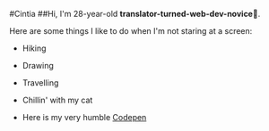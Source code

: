 #Cintia
##Hi, I'm 28-year-old **translator-turned-web-dev-novice**🐣.

Here are some things I like to do when I'm not staring at a screen:
- Hiking
- Drawing
- Travelling
- Chillin' with my cat

- Here is my very humble [Codepen](https://codepen.io/bewarethebananapeel)
